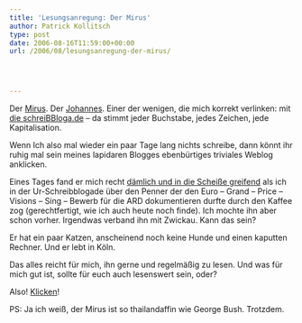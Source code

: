 ```yaml
---
title: 'Lesungsanregung: Der Mirus'
author: Patrick Kollitsch
type: post
date: 2006-08-16T11:59:00+00:00
url: /2006/08/lesungsanregung-der-mirus/




---
```

Der [Mirus][1]. Der [Johannes][1]. Einer der wenigen, die mich korrekt verlinken: mit [die schreiBBloga.de][2] &#8211; da stimmt jeder Buchstabe, jedes Zeichen, jede Kapitalisation. 

Wenn Ich also mal wieder ein paar Tage lang nichts schreibe, dann k&ouml;nnt ihr ruhig mal sein meines lapidaren Blogges ebenb&uuml;rtiges triviales Weblog anklicken. 

Eines Tages fand er mich recht [d&auml;mlich und in die Schei&szlig;e greifend][3] als ich in der Ur-Schreibblogade &uuml;ber den Penner der den Euro &#8211; Grand &#8211; Price &#8211; Visions &#8211; Sing &#8211; Bewerb f&uuml;r die ARD dokumentieren durfte durch den Kaffee zog (gerechtfertigt, wie ich auch heute noch finde). Ich mochte ihn aber schon vorher. Irgendwas verband ihn mit Zwickau. Kann das sein?

Er hat ein paar Katzen, anscheinend noch keine Hunde und einen kaputten Rechner. Und er lebt in K&ouml;ln. 

Das alles reicht f&uuml;r mich, ihn gerne und regelm&auml;&szlig;ig zu lesen. Und was f&uuml;r mich gut ist, sollte f&uuml;r euch auch lesenswert sein, oder?

Also! [Klicken][1]! 

PS: Ja ich wei&szlig;, der Mirus ist so thailandaffin wie George Bush. Trotzdem.

 [1]: http://jc-log.jmirus.de/
 [2]: http://die.schreibbloga.de/
 [3]: http://jc-log.jmirus.de/index.phphttps://assets.samui-samui.de/comments/ganz_tief_unten/